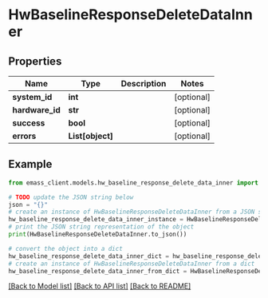 # HwBaselineResponseDeleteDataInner


## Properties

Name | Type | Description | Notes
------------ | ------------- | ------------- | -------------
**system_id** | **int** |  | [optional] 
**hardware_id** | **str** |  | [optional] 
**success** | **bool** |  | [optional] 
**errors** | **List[object]** |  | [optional] 

## Example

```python
from emass_client.models.hw_baseline_response_delete_data_inner import HwBaselineResponseDeleteDataInner

# TODO update the JSON string below
json = "{}"
# create an instance of HwBaselineResponseDeleteDataInner from a JSON string
hw_baseline_response_delete_data_inner_instance = HwBaselineResponseDeleteDataInner.from_json(json)
# print the JSON string representation of the object
print(HwBaselineResponseDeleteDataInner.to_json())

# convert the object into a dict
hw_baseline_response_delete_data_inner_dict = hw_baseline_response_delete_data_inner_instance.to_dict()
# create an instance of HwBaselineResponseDeleteDataInner from a dict
hw_baseline_response_delete_data_inner_from_dict = HwBaselineResponseDeleteDataInner.from_dict(hw_baseline_response_delete_data_inner_dict)
```
[[Back to Model list]](../README.md#documentation-for-models) [[Back to API list]](../README.md#documentation-for-api-endpoints) [[Back to README]](../README.md)


